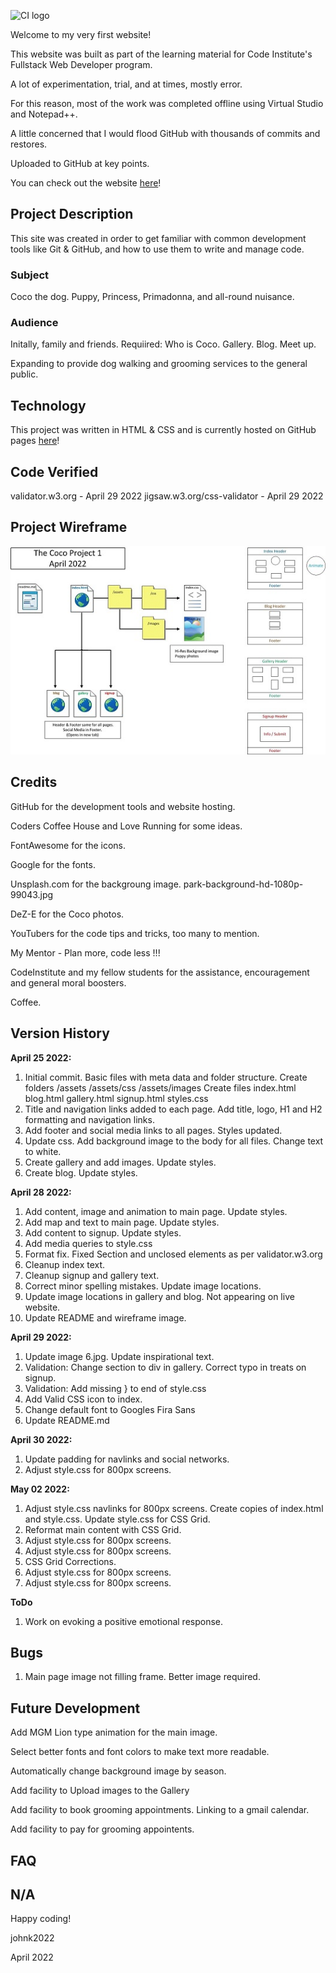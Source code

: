 ![CI logo](https://codeinstitute.s3.amazonaws.com/fullstack/ci_logo_small.png)

Welcome to my very first website!

This website was built as part of the learning material for Code Institute's Fullstack Web Developer program.

A lot of experimentation, trial, and at times, mostly error.  

For this reason, most of the work was completed offline using Virtual Studio and Notepad++.

A little concerned that I would flood GitHub with thousands of commits and restores.

Uploaded to GitHub at key points.

You can check out the website [here](https://johnk2022.github.io/Project1/)!

## Project Description

This site was created in order to get familiar with common development tools like Git & GitHub, and how to use them to write and manage code. 

### Subject

Coco the dog.  Puppy, Princess, Primadonna, and all-round nuisance.

### Audience

Initally, family and friends.  Requiired: Who is Coco.  Gallery.  Blog.  Meet up.

Expanding to provide dog walking and grooming services to the general public.

## Technology

This project was written in HTML & CSS and is currently hosted on GitHub pages [here](https://johnk2022.github.io/Project1/)!

## Code Verified
validator.w3.org - April 29 2022
jigsaw.w3.org/css-validator - April 29 2022

## Project Wireframe

![Wireframe](coco.jpg)

## Credits

GitHub for the development tools and website hosting.

Coders Coffee House and Love Running for some ideas.

FontAwesome for the icons.

Google for the fonts.

Unsplash.com for the backgroung image. park-background-hd-1080p-99043.jpg

DeZ-E for the Coco photos.

YouTubers for the code tips and tricks, too many to mention.

My Mentor - Plan more, code less !!!

CodeInstitute and my fellow students for the assistance, encouragement and general moral boosters.

Coffee.

## Version History

**April 25 2022:** 
1. Initial commit. Basic files with meta data and folder structure.
    Create folders /assets  /assets/css /assets/images
    Create files index.html blog.html gallery.html signup.html styles.css 
2. Title and navigation links added to each page.  Add title, logo, H1 and H2 formatting and navigation links.
3. Add footer and social media links to all pages.  Styles updated.
4. Update css. Add background image to the body for all files.  Change text to white.
5. Create gallery and add images. Update styles.
6. Create blog. Update styles.

**April 28 2022:** 
1. Add content, image and animation to main page. Update styles.
2. Add map and text to main page.  Update styles.
3. Add content to signup. Update styles.
4. Add media queries to style.css
5. Format fix. Fixed Section and unclosed elements as per validator.w3.org
6. Cleanup index text.
7. Cleanup signup and gallery text.
8. Correct minor spelling mistakes.  Update image locations.
9. Update image locations in gallery and blog.  Not appearing on live website.
10. Update README and wireframe image. 

**April 29 2022:** 
1. Update image 6.jpg. Update inspirational text.
2. Validation: Change section to div in gallery. Correct typo in treats on signup.
3. Validation: Add missing } to end of style.css
4. Add Valid CSS icon to index.
5. Change default font to Googles Fira Sans
6. Update README.md

**April 30 2022:** 
1. Update padding for navlinks and social networks.
2. Adjust style.css for 800px screens.

**May 02 2022:** 
1. Adjust style.css navlinks for 800px screens.  Create copies of index.html and style.css.  Update style.css for CSS Grid.
2. Reformat main content with CSS Grid.
3. Adjust style.css for 800px screens.
4. Adjust style.css for 800px screens.
5. CSS Grid Corrections.
6. Adjust style.css for 800px screens.
7. Adjust style.css for 800px screens.

**ToDo**
1. Work on evoking a positive emotional response.

## Bugs
1. Main page image not filling frame.  Better image required.


## Future Development
Add MGM Lion type animation for the main image.

Select better fonts and font colors to make text more readable.

Automatically change background image by season.

Add facility to Upload images to the Gallery

Add facility to book grooming appointments.  Linking to a gmail calendar.

Add facility to pay for grooming appointents.


## FAQ 
N/A
---

Happy coding!

johnk2022

April 2022
